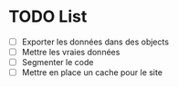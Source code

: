 # TODO List

- [ ] Exporter les données dans des objects
- [ ] Mettre les vraies données
- [ ] Segmenter le code
- [ ] Mettre en place un cache pour le site